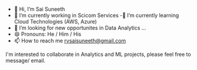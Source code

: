 - 👋 Hi, I’m Sai Suneeth
- 🔭 I’m currently working in Scicom Services
-🌱 I’m currently learning Cloud Technologies (AWS, Azure)
- 💞️ I’m looking for new opportunites in Data Analytics ...
- 😄 Pronouns: He / Him / His
- 📫 How to reach me rvsaisuneeth@gmail.com

I'm interested to collaborate in Analytics and ML projects, please feel free to message/ email.



<!---
rvssuneeth/rvssuneeth is a ✨ special ✨ repository because its `README.md` (this file) appears on your GitHub profile.
You can click the Preview link to take a look at your changes.
--->
